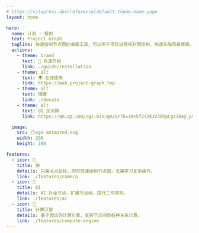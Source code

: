 ```yaml
---
# https://vitepress.dev/reference/default-theme-home-page
layout: home

hero:
  name: 计划 - 投射
  text: Project Graph
  tagline: 快速绘制节点图的桌面工具，可以用于项目进程拓扑图绘制、快速头脑风暴草稿。
  actions:
    - theme: brand
      text: 🚀 快速开始
      link: ./guide/installation
    - theme: alt
      text: 🌍 在线使用
      link: https://web.project-graph.top
    - theme: alt
      text: 捐赠
      link: ./donate
    - theme: alt
      text: QQ 交流群
      link: https://qm.qq.com/cgi-bin/qm/qr?k=1Wskf2Y2KJz3ARpCgzi04y_p95a78Wku&jump_from=webapi&authKey=EkjB+oWihwZIfyqVsIv2dGrNv7bhSGSIULM3+ZLU2R5AVxOUKaIRwi6TKOHlT04/

  image:
    src: /logo-animated.svg
    width: 200
    height: 200

features:
  - icon: 🚀
    title: 快
    details: 只需点点鼠标，即可快速绘制节点图，无需学习复杂操作。
    link: ./features/camera
  - icon: 🧠
    title: AI
    details: AI 补全节点、扩展节点树，提升工作效率。
    link: ./features/ai
  - icon: 🧮
    title: 计算引擎
    details: 基于图论的计算引擎，支持节点间的各种关系计算。
    link: ./features/compute-engine
---
```

